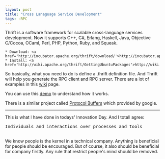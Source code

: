 ```yaml
---
layout: post
title: "Cross Lanaguage Service Development"
tags: -RPC
---
```


Thrift is a software framework for scalable cross-language services development.
Now it supports C++, C#, Erlang, Haskell, Java, Objective C/Cocoa, OCaml, Perl, PHP, Python, Ruby, and Squeak.

    * Download: <a href='http://incubator.apache.org/thrift/download/'>http://incubator.apache.org/thrift/download/</a>
    * Install: <a href='http://wiki.apache.org/thrift/GettingUbuntuPackages'>http://wiki.apache.org/thrift/GettingUbuntuPackages</a>

So basically, what you need to do is define a .thrift definition file. And Thrift will help you generate the RPC client and RPC server. There are a lot of examples in this <a href='http://wiki.apache.org/thrift/'>wiki</a> page.

You can use this <a href='http://chanian.com/2010/05/13/thrift-tutorial-a-php-client/'>demo</a> to understand how it works.

There is a similar project called <a href='http://code.google.com/apis/protocolbuffers/'>Protocol Buffers</a> which provided by google.

------------------
This is what I have done in todays' Innovation Day. And I totall agree:
<pre>Individuals and interactions over processes and tools</pre>
<br />
We know people is the kernel in a technical company. Anything is beneficial for people should be encouraged. But of course, it also should be beneficial for company firstly. Any rule that restrict people's mind should be removed.

